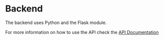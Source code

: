 # Backend

The backend uses Python and the Flask module.

For more information on how to use the API check the [API Documentation](API_Shorten.topic)